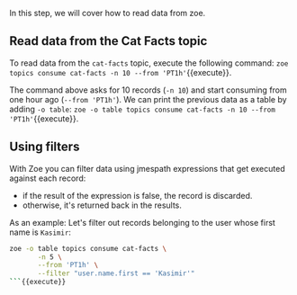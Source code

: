 In this step, we will cover how to read data from zoe.

## Read data from the Cat Facts topic

To read data from the `cat-facts` topic, execute the following command: `zoe topics consume cat-facts -n 10 --from 'PT1h'`{{execute}}.

The command above asks for 10 records (`-n 10`) and start consuming from one hour ago (`--from 'PT1h'`). We can print the previous data as a table by adding `-o table`: `zoe -o table topics consume cat-facts -n 10 --from 'PT1h'`{{execute}}.

## Using filters

With Zoe you can filter data using jmespath expressions that get executed against each record:

- if the result of the expression is false, the record is discarded.
- otherwise, it's returned back in the results.

As an example: Let's filter out records belonging to the user whose first name is `Kasimir`:

```bash
zoe -o table topics consume cat-facts \
       -n 5 \
       --from 'PT1h' \
       --filter "user.name.first == 'Kasimir'"
```{{execute}}